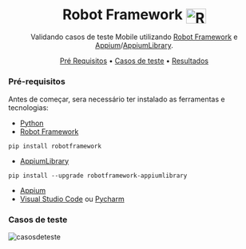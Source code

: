 <h1 align="center">Robot Framework
<img align="center" alt="Robot_Framework" height="30" width="40" src="https://robotframework.org/img/RF.svg"></h1>

<p align="center">Validando casos de teste Mobile utilizando 
<a href="https://robotframework.org/">Robot Framework</a> e 
<a href="https://appium.io/">Appium</a>/<a href="https://github.com/serhatbolsu/robotframework-appiumlibrary">AppiumLibrary</a>.
</p>

<p align="center">
 <a href="#pré-requisitos">Pré Requisitos</a> •
 <a href="#casos-de-teste">Casos de teste</a> •
 <a href="#resultados">Resultados</a>
 

</p>



### Pré-requisitos

Antes de começar, sera necessário ter instalado as ferramentas e tecnologias:
* [Python](https://www.python.org/)
* [Robot Framework](https://robotframework.org/)
~~~python3
pip install robotframework
~~~
* [AppiumLibrary](https://github.com/serhatbolsu/robotframework-appiumlibrary)
~~~python3
pip install --upgrade robotframework-appiumlibrary
~~~
* [Appium](https://appium.io/)
* [Visual Studio Code](https://code.visualstudio.com/) ou [Pycharm](https://www.jetbrains.com/pt-br/pycharm/download/)

### Casos de teste

![casosdeteste](https://user-images.githubusercontent.com/76436929/138608714-5414aa7f-37e2-4f0d-b77f-ee9e76f630b8.png)




